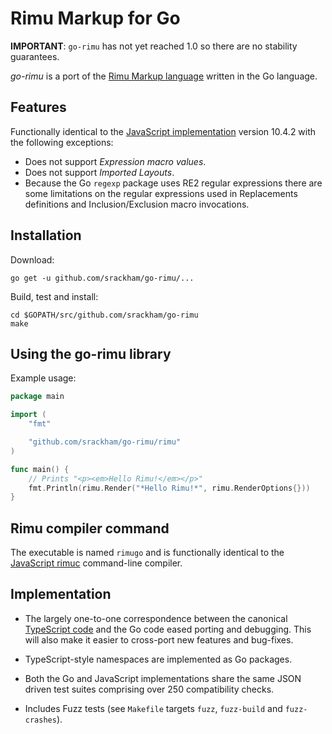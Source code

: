 # Rimu Markup for Go

**IMPORTANT**: `go-rimu` has not yet reached 1.0 so there are no
stability guarantees.

_go-rimu_ is a port of the [Rimu Markup
language](http://rimumarkup.org) written in the Go language.


## Features
Functionally identical to the [JavaScript
implementation](https://github.com/srackham/rimu) version 10.4.2 with
the following exceptions:

  * Does not support _Expression macro values_.
  * Does not support _Imported Layouts_.
  * Because the Go `regexp` package uses RE2 regular expressions there
    are some limitations on the regular expressions used in
    Replacements definitions and Inclusion/Exclusion macro
    invocations.


## Installation
Download:

    go get -u github.com/srackham/go-rimu/...

Build, test and install:

    cd $GOPATH/src/github.com/srackham/go-rimu
    make


## Using the go-rimu library
Example usage:

``` go
package main

import (
    "fmt"

    "github.com/srackham/go-rimu/rimu"
)

func main() {
    // Prints "<p><em>Hello Rimu!</em></p>"
    fmt.Println(rimu.Render("*Hello Rimu!*", rimu.RenderOptions{}))
}
```


## Rimu compiler command
The executable is named `rimugo` and is functionally identical to the
[JavaScript rimuc](http://rimumarkup.org/reference.html#rimuc-command)
command-line compiler.


## Implementation
- The largely one-to-one correspondence between the canonical
  [TypeScript code](https://github.com/srackham/rimu) and the Go code
  eased porting and debugging.  This will also make it easier to
  cross-port new features and bug-fixes.

- TypeScript-style namespaces are implemented as Go packages.

- Both the Go and JavaScript implementations share the same JSON
  driven test suites comprising over 250 compatibility checks.

- Includes Fuzz tests (see `Makefile` targets `fuzz`, `fuzz-build` and
  `fuzz-crashes`).
